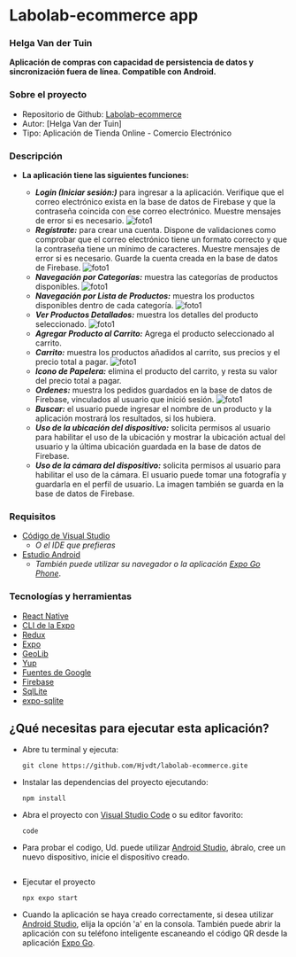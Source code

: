 # Labolab-ecommerce app

### Helga Van der Tuin

**Aplicación de compras con capacidad de persistencia de datos y sincronización fuera de línea. Compatible con Android.**

### Sobre el proyecto

- Repositorio de Github: [Labolab-ecommerce](https://github.com/Hjvdt/labolab-ecommerce.git)
- Autor: [Helga Van der Tuin]
- Tipo: Aplicación de Tienda Online - Comercio Electrónico

### Descripción

- **La aplicación tiene las siguientes funciones:**

  - **_Login (Iniciar sesión:)_** para ingresar a la aplicación. Verifique que el correo electrónico exista en la base de datos de Firebase y que la contraseña coincida con ese correo electrónico. Muestre mensajes de error si es necesario.
    ![foto1](https://github.com/Hjvdt/labolab-ecommerce/blob/main/assets/Login.png)
  - **_Regístrate:_** para crear una cuenta. Dispone de validaciones como comprobar que el correo electrónico tiene un formato correcto y que la contraseña tiene un mínimo de caracteres. Muestre mensajes de error si es necesario. Guarde la cuenta creada en la base de datos de Firebase.
    ![foto1](https://github.com/Hjvdt/labolab-ecommerce/blob/main/assets/Registrarse.png)
  - **_Navegación por Categorías:_** muestra las categorías de productos disponibles.
    ![foto1](https://github.com/Hjvdt/labolab-ecommerce/blob/main/assets/Categorias.png)
  - **_Navegación por Lista de Productos:_** muestra los productos disponibles dentro de cada categoría.
    ![foto1](https://github.com/Hjvdt/labolab-ecommerce/blob/main/assets/Productos.png)
  - **_Ver Productos Detallados:_** muestra los detalles del producto seleccionado.
    ![foto1](https://github.com/Hjvdt/labolab-ecommerce/blob/main/assets/Detalle%20y%20Agregar%20al%20carrito.png)
  - **_Agregar Producto al Carrito:_** Agrega el producto seleccionado al carrito.
  - **_Carrito:_** muestra los productos añadidos al carrito, sus precios y el precio total a pagar.
    ![foto1](https://github.com/Hjvdt/labolab-ecommerce/blob/main/assets/Carrito.png)
  - **_Icono de Papelera:_** elimina el producto del carrito, y resta su valor del precio total a pagar.
  - **_Ordenes:_** muestra los pedidos guardados en la base de datos de Firebase, vinculados al usuario que inició sesión.
    ![foto1](https://github.com/Hjvdt/labolab-ecommerce/blob/main/assets/Ordenes.png)
  - **_Buscar:_** el usuario puede ingresar el nombre de un producto y la aplicación mostrará los resultados, si los hubiera.
  - **_Uso de la ubicación del dispositivo:_** solicita permisos al usuario para habilitar el uso de la ubicación y mostrar la ubicación actual del usuario y la última ubicación guardada en la base de datos de Firebase.
  - **_Uso de la cámara del dispositivo:_** solicita permisos al usuario para habilitar el uso de la cámara. El usuario puede tomar una fotografía y guardarla en el perfil de usuario. La imagen también se guarda en la base de datos de Firebase.

### Requisitos

- [Código de Visual Studio](https://code.visualstudio.com/)
  - _O el IDE que prefieras_
- [Estudio Android](https://developer.android.com/studio?hl=es-419)
  - _También puede utilizar su navegador o la aplicación [Expo Go Phone](https://expo.dev/client)_.

### Tecnologías y herramientas

- [React Native](https://reactnative.dev/)
- [CLI de la Expo](https://docs.expo.dev/more/expo-cli/)
- [Redux](https://redux.js.org/)
- [Expo](https://docs.expo.dev/)
- [GeoLib](https://www.npmjs.com/package/geolib)
- [Yup](https://www.npmjs.com/package/yup)
- [Fuentes de Google](https://fonts.google.com/)
- [Firebase](https://firebase.google.com/?hl=es)
- [SqlLite](https://www.sqlite.org/index.html)
- [expo-sqlite](https://docs.expo.dev/versions/latest/sdk/sqlite/)

## ¿Qué necesitas para ejecutar esta aplicación?

- Abre tu terminal y ejecuta:
  ```
  git clone https://github.com/Hjvdt/labolab-ecommerce.gite
  ```
- Instalar las dependencias del proyecto ejecutando:
  ```
  npm install
  ```
- Abra el proyecto con [Visual Studio Code](https://code.visualstudio.com/) o su editor favorito:
  ```
  code
  ```
- Para probar el codigo, Ud. puede utilizar [Android Studio](https://developer.android.com/studio?hl=es-419), ábralo, cree un nuevo dispositivo, inicie el dispositivo creado.
  ```

  ```
- Ejecutar el proyecto
  ```
  npx expo start
  ```
- Cuando la aplicación se haya creado correctamente, si desea utilizar [Android Studio](https://developer.android.com/studio?hl=es-419), elija la opción \'a\' en la consola. También puede abrir la aplicación con su teléfono inteligente escaneando el código QR desde la aplicación [Expo Go](https://expo.dev/client).
